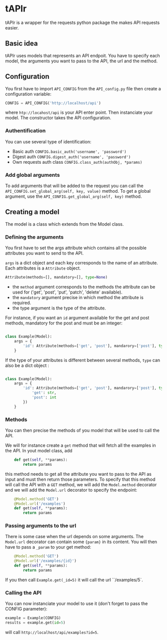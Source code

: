 # tAPIr

tAPIr is a wrapper for the requests python package the makes API requests easier.

## Basic idea

tAPIr uses models that represents an API endpoit. You have to specify each model, the arguments you want to pass to the API, the url and the method.

## Configuration

You first have to import `API_CONFIG` from the `API_config.py`
file then create a configuration variable:

``` python
CONFIG = API_CONFIG('http://localhost/api')
```

where `htp://locahost/api` is your API enter point.
Then instanciate your model. The constructor takes the API configuration.

### Authentification

You can use several type of identification:
- Basic auth `CONFIG.basic_auth('username', 'password')`
- Digest auth `CONFIG.digest_auth('username', 'password')`
- Own requests auth class `CONFIG.class_auth(authObj, *params)`

### Add global arguments

To add arguments that will be added to the request you can call the
`API_CONFIG.set_global_arg(self, key, value)` method.
To get a global argument, use the `API_CONFIG.get_global_arg(self, key)` method.

## Creating a model

The model is a class which extends from the Model class.

### Defining the arguments

You first have to set the args attribute which contains all the possible attributes you want to send to the API.

`args` is a dict object and each key corresponds to the name of an attribute.
Each attributes is a `Attribute` object.

``` python
Attribute(methods=[], mandatory=[], type=None)
```

- the `method` argument corresponds to the methods the attribute can be used for ('get', 'post', 'put', 'patch', 'delete' available).
- the `mandatory` argument precise in which method the attribute is required.
- the type argument is the type of the attribute.

For instance, if you want an `id` argument available for the get and post methods, mandatory for the post and must be an integer: 
``` python

class Example(Model):
    args = {
        'id': Attribute(methods=['get', 'post'], mandarory=['post'], type=int) 
    }
```

If the type of your attributes is different between several methods, `type` can also be a dict object : 

``` python

class Example(Model):
    args = {
        'id': Attribute(methods=['get', 'post'], mandarory=['post'], type={
            'get': str,
            'post': int
        }) 
    }

```

### Methods

You can then precise the methods of you model that will be used to call the API.

We will for instance create a `get` method that will fetch all the examples in the API. In yout model class, add

``` python
    def get(self, **params):
        return params
``` 

this method needs to get all the attribute you want to pass to the API as input and must then return those parameters.
To specify that this method will call the API with a `GET` method, we will add the `Model.method` decorator and we will add the `Model.url` decorator to specify the endpoint:

``` python
    @Model.method('GET')
    @Model.url('/examples')
    def get(self, **params):
        return params
```

### Passing arguments to the url

There is some case when the url depends on some arguments. 
The `Model.url` decorator can contain some `{param}` in its content. 
You will then have to pass a `_param` to your get method:

``` python
    @Model.method('GET')
    @Model.url('/examples/{id}')
    def get(self, **params):
        return params
```

If you then call `Example.get(_id=5)` it will call the url ``/examples/5`.

### Calling the API

You can now instanciate your model to use it (don't forget to pass the CONFIG parameter):

``` python
example = Example(CONFIG)
results = example.get(id=5)
```

will call `http://localhost/api/examples?id=5`.
